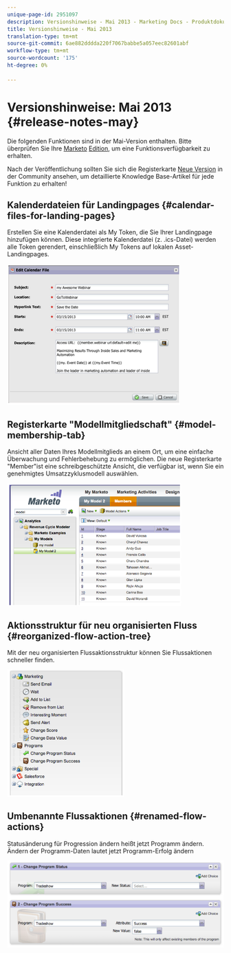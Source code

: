 ```yaml
---
unique-page-id: 2951097
description: Versionshinweise - Mai 2013 - Marketing Docs - Produktdokumentation
title: Versionshinweise - Mai 2013
translation-type: tm+mt
source-git-commit: 6ae882dddda220f7067babbe5a057eec82601abf
workflow-type: tm+mt
source-wordcount: '175'
ht-degree: 0%

---
```



# Versionshinweise: Mai 2013 {#release-notes-may}

Die folgenden Funktionen sind in der Mai-Version enthalten. Bitte überprüfen Sie Ihre [Marketo](https://docs.marketo.com/display/docs/assets/pricing.php) [Edition](https://docs.marketo.com/display/docs/assets/pricing.php), um eine Funktionsverfügbarkeit zu erhalten.

Nach der Veröffentlichung sollten Sie sich die Registerkarte [Neue Version](release-notes-december-2013.md) in der Community ansehen, um detaillierte Knowledge Base-Artikel für jede Funktion zu erhalten!

## Kalenderdateien für Landingpages {#calendar-files-for-landing-pages}

Erstellen Sie eine Kalenderdatei als My Token, die Sie Ihrer Landingpage hinzufügen können. Diese integrierte Kalenderdatei (z. .ics-Datei) werden alle Token gerendert, einschließlich My Tokens auf lokalen Asset-Landingpages.

![](assets/image2014-9-22-16-3a3-3a18.png)

## Registerkarte &quot;Modellmitgliedschaft&quot; {#model-membership-tab}

Ansicht aller Daten Ihres Modellmitglieds an einem Ort, um eine einfache Überwachung und Fehlerbehebung zu ermöglichen. Die neue Registerkarte &quot;Member&quot;ist eine schreibgeschützte Ansicht, die verfügbar ist, wenn Sie ein genehmigtes Umsatzzyklusmodell auswählen.

![](assets/image2014-9-22-16-3a3-3a33.png)

## Aktionsstruktur für neu organisierten Fluss {#reorganized-flow-action-tree}

Mit der neu organisierten Flussaktionsstruktur können Sie Flussaktionen schneller finden.

![](assets/image2014-9-22-16-3a3-3a58.png)

## Umbenannte Flussaktionen {#renamed-flow-actions}

Statusänderung für Progression ändern heißt jetzt Programm ändern. Ändern der Programm-Daten lautet jetzt Programm-Erfolg ändern

![](assets/image2014-9-22-16-3a4-3a17.png)

